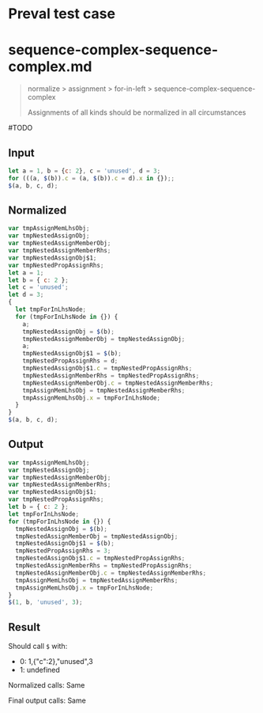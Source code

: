 # Preval test case

# sequence-complex-sequence-complex.md

> normalize > assignment > for-in-left > sequence-complex-sequence-complex
>
> Assignments of all kinds should be normalized in all circumstances

#TODO

## Input

`````js filename=intro
let a = 1, b = {c: 2}, c = 'unused', d = 3;
for (((a, $(b)).c = (a, $(b)).c = d).x in {});;
$(a, b, c, d);
`````

## Normalized

`````js filename=intro
var tmpAssignMemLhsObj;
var tmpNestedAssignObj;
var tmpNestedAssignMemberObj;
var tmpNestedAssignMemberRhs;
var tmpNestedAssignObj$1;
var tmpNestedPropAssignRhs;
let a = 1;
let b = { c: 2 };
let c = 'unused';
let d = 3;
{
  let tmpForInLhsNode;
  for (tmpForInLhsNode in {}) {
    a;
    tmpNestedAssignObj = $(b);
    tmpNestedAssignMemberObj = tmpNestedAssignObj;
    a;
    tmpNestedAssignObj$1 = $(b);
    tmpNestedPropAssignRhs = d;
    tmpNestedAssignObj$1.c = tmpNestedPropAssignRhs;
    tmpNestedAssignMemberRhs = tmpNestedPropAssignRhs;
    tmpNestedAssignMemberObj.c = tmpNestedAssignMemberRhs;
    tmpAssignMemLhsObj = tmpNestedAssignMemberRhs;
    tmpAssignMemLhsObj.x = tmpForInLhsNode;
  }
}
$(a, b, c, d);
`````

## Output

`````js filename=intro
var tmpAssignMemLhsObj;
var tmpNestedAssignObj;
var tmpNestedAssignMemberObj;
var tmpNestedAssignMemberRhs;
var tmpNestedAssignObj$1;
var tmpNestedPropAssignRhs;
let b = { c: 2 };
let tmpForInLhsNode;
for (tmpForInLhsNode in {}) {
  tmpNestedAssignObj = $(b);
  tmpNestedAssignMemberObj = tmpNestedAssignObj;
  tmpNestedAssignObj$1 = $(b);
  tmpNestedPropAssignRhs = 3;
  tmpNestedAssignObj$1.c = tmpNestedPropAssignRhs;
  tmpNestedAssignMemberRhs = tmpNestedPropAssignRhs;
  tmpNestedAssignMemberObj.c = tmpNestedAssignMemberRhs;
  tmpAssignMemLhsObj = tmpNestedAssignMemberRhs;
  tmpAssignMemLhsObj.x = tmpForInLhsNode;
}
$(1, b, 'unused', 3);
`````

## Result

Should call `$` with:
 - 0: 1,{"c":2},"unused",3
 - 1: undefined

Normalized calls: Same

Final output calls: Same
